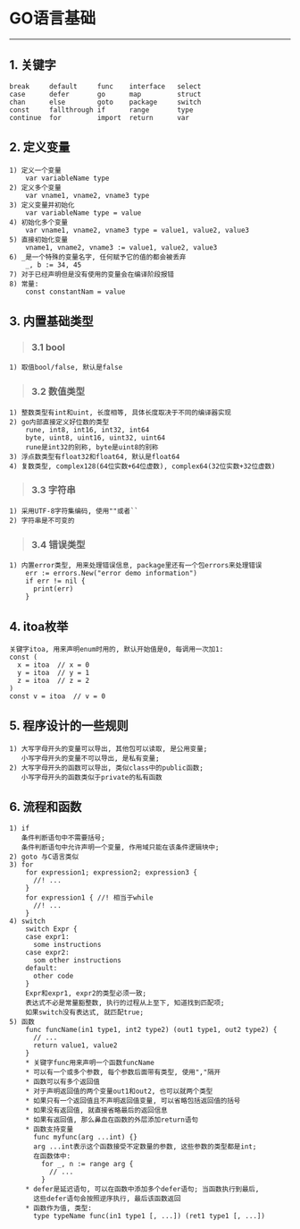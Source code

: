 # **GO语言基础** #
***

## **1. 关键字** ##
    break     default     func    interface   select
    case      defer       go      map         struct 
    chan      else        goto    package     switch
    const     fallthrough if      range       type
    continue  for         import  return      var



## **2. 定义变量** ##
    1) 定义一个变量
        var variableName type 
    2) 定义多个变量
        var vname1, vname2, vname3 type
    3) 定义变量并初始化
        var variableName type = value 
    4) 初始化多个变量
        var vname1, vname2, vname3 type = value1, value2, value3
    5) 直接初始化变量
        vname1, vname2, vname3 := value1, value2, value3 
    6) _是一个特殊的变量名字, 任何赋予它的值的都会被丢弃
        _, b := 34, 45
    7) 对于已经声明但是没有使用的变量会在编译阶段报错
    8) 常量:
        const constantNam = value 




## **3. 内置基础类型** ##
> ### **3.1 bool** ###
    1) 取值bool/false, 默认是false 
> ### **3.2 数值类型** ###
    1) 整数类型有int和uint, 长度相等, 具体长度取决于不同的编译器实现 
    2) go内部直接定义好位数的类型
        rune, int8, int16, int32, int64 
        byte, uint8, uint16, uint32, uint64 
        rune是int32的别称, byte是uint8的别称
    3) 浮点数类型有float32和float64, 默认是float64
    4) 复数类型, complex128(64位实数+64位虚数), complex64(32位实数+32位虚数)
> ### **3.3 字符串** ###
    1) 采用UTF-8字符集编码, 使用""或者``
    2) 字符串是不可变的
> ### **3.4 错误类型** ###
    1) 内置error类型, 用来处理错误信息, package里还有一个包errors来处理错误
        err := errors.New("error demo information")
        if err != nil {
          print(err)
        }



## **4. itoa枚举** ##
    关键字itoa, 用来声明enum时用的, 默认开始值是0, 每调用一次加1:
    const (
      x = itoa  // x = 0
      y = itoa  // y = 1
      z = itoa  // z = 2
    ) 
    const v = itoa  // v = 0


## **5. 程序设计的一些规则** ##
    1) 大写字母开头的变量可以导出, 其他包可以读取, 是公用变量; 
       小写字母开头的变量不可以导出, 是私有变量;
    2) 大写字母开头的函数可以导出, 类似class中的public函数; 
       小写字母开头的函数类似于private的私有函数



## **6. 流程和函数** ##
    1) if
       条件判断语句中不需要括号;
       条件判断语句中允许声明一个变量, 作用域只能在该条件逻辑块中;
    2) goto 与C语言类似 
    3) for 
        for expression1; expression2; expression3 {
          //! ... 
        }
        for expression1 { //! 相当于while 
          //! ...
        }
    4) switch 
        switch Expr {
        case expr1:
          some instructions
        case expr2:
          som other instructions 
        default:
          other code
        }
        Expr和expr1, expr2的类型必须一致;
        表达式不必是常量豁整数, 执行的过程从上至下, 知道找到匹配项;
        如果switch没有表达式, 就匹配true;
    5) 函数
        func funcName(in1 type1, int2 type2) (out1 type1, out2 type2) {
          // ...
          return value1, value2
        }
        * 关键字func用来声明一个函数funcName
        * 可以有一个或多个参数, 每个参数后面带有类型, 使用","隔开
        * 函数可以有多个返回值
        * 对于声明返回值的两个变量out1和out2, 也可以就两个类型
        * 如果只有一个返回值且不声明返回值变量, 可以省略包括返回值的括号
        * 如果没有返回值, 就直接省略最后的返回信息
        * 如果有返回值, 那么鼻血在函数的外层添加return语句
        * 函数支持变量
          func myfunc(arg ...int) {}
          arg ...int表示这个函数接受不定数量的参数, 这些参数的类型都是int;
          在函数体中:
            for _, n := range arg {
              // ...
            }
        * defer是延迟语句, 可以在函数中添加多个defer语句; 当函数执行到最后,
          这些defer语句会按照逆序执行, 最后该函数返回
        * 函数作为值, 类型:
          type typeName func(in1 type1 [, ...]) (ret1 type1 [, ...])
